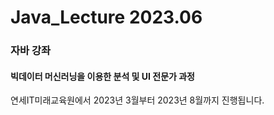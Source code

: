 # Java_Lecture 2023.06

### 자바 강좌

#### 빅데이터 머신러닝을 이용한 분석 및 UI 전문가 과정

연세IT미래교육원에서 2023년 3월부터 2023년 8월까지 진행됩니다.
